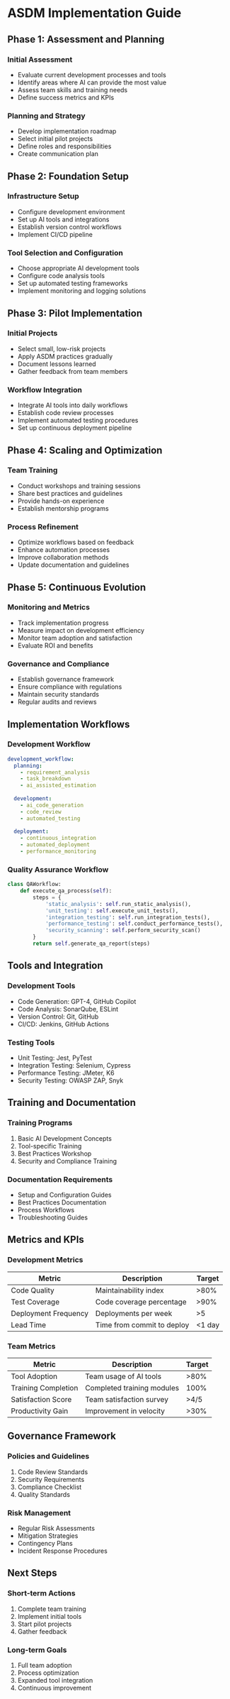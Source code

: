 # ASDM Implementation Guide

## Phase 1: Assessment and Planning

### Initial Assessment
- Evaluate current development processes and tools
- Identify areas where AI can provide the most value
- Assess team skills and training needs
- Define success metrics and KPIs

### Planning and Strategy
- Develop implementation roadmap
- Select initial pilot projects
- Define roles and responsibilities
- Create communication plan

## Phase 2: Foundation Setup

### Infrastructure Setup
- Configure development environment
- Set up AI tools and integrations
- Establish version control workflows
- Implement CI/CD pipeline

### Tool Selection and Configuration
- Choose appropriate AI development tools
- Configure code analysis tools
- Set up automated testing frameworks
- Implement monitoring and logging solutions

## Phase 3: Pilot Implementation

### Initial Projects
- Select small, low-risk projects
- Apply ASDM practices gradually
- Document lessons learned
- Gather feedback from team members

### Workflow Integration
- Integrate AI tools into daily workflows
- Establish code review processes
- Implement automated testing procedures
- Set up continuous deployment pipeline

## Phase 4: Scaling and Optimization

### Team Training
- Conduct workshops and training sessions
- Share best practices and guidelines
- Provide hands-on experience
- Establish mentorship programs

### Process Refinement
- Optimize workflows based on feedback
- Enhance automation processes
- Improve collaboration methods
- Update documentation and guidelines

## Phase 5: Continuous Evolution

### Monitoring and Metrics
- Track implementation progress
- Measure impact on development efficiency
- Monitor team adoption and satisfaction
- Evaluate ROI and benefits

### Governance and Compliance
- Establish governance framework
- Ensure compliance with regulations
- Maintain security standards
- Regular audits and reviews

## Implementation Workflows

### Development Workflow
```yaml
development_workflow:
  planning:
    - requirement_analysis
    - task_breakdown
    - ai_assisted_estimation
  
  development:
    - ai_code_generation
    - code_review
    - automated_testing
  
  deployment:
    - continuous_integration
    - automated_deployment
    - performance_monitoring
```

### Quality Assurance Workflow
```python
class QAWorkflow:
    def execute_qa_process(self):
        steps = {
            'static_analysis': self.run_static_analysis(),
            'unit_testing': self.execute_unit_tests(),
            'integration_testing': self.run_integration_tests(),
            'performance_testing': self.conduct_performance_tests(),
            'security_scanning': self.perform_security_scan()
        }
        return self.generate_qa_report(steps)
```

## Tools and Integration

### Development Tools
- Code Generation: GPT-4, GitHub Copilot
- Code Analysis: SonarQube, ESLint
- Version Control: Git, GitHub
- CI/CD: Jenkins, GitHub Actions

### Testing Tools
- Unit Testing: Jest, PyTest
- Integration Testing: Selenium, Cypress
- Performance Testing: JMeter, K6
- Security Testing: OWASP ZAP, Snyk

## Training and Documentation

### Training Programs
1. Basic AI Development Concepts
2. Tool-specific Training
3. Best Practices Workshop
4. Security and Compliance Training

### Documentation Requirements
- Setup and Configuration Guides
- Best Practices Documentation
- Process Workflows
- Troubleshooting Guides

## Metrics and KPIs

### Development Metrics
| Metric | Description | Target |
|--------|-------------|--------|
| Code Quality | Maintainability index | >80% |
| Test Coverage | Code coverage percentage | >90% |
| Deployment Frequency | Deployments per week | >5 |
| Lead Time | Time from commit to deploy | <1 day |

### Team Metrics
| Metric | Description | Target |
|--------|-------------|--------|
| Tool Adoption | Team usage of AI tools | >80% |
| Training Completion | Completed training modules | 100% |
| Satisfaction Score | Team satisfaction survey | >4/5 |
| Productivity Gain | Improvement in velocity | >30% |

## Governance Framework

### Policies and Guidelines
1. Code Review Standards
2. Security Requirements
3. Compliance Checklist
4. Quality Standards

### Risk Management
- Regular Risk Assessments
- Mitigation Strategies
- Contingency Plans
- Incident Response Procedures

## Next Steps

### Short-term Actions
1. Complete team training
2. Implement initial tools
3. Start pilot projects
4. Gather feedback

### Long-term Goals
1. Full team adoption
2. Process optimization
3. Expanded tool integration
4. Continuous improvement